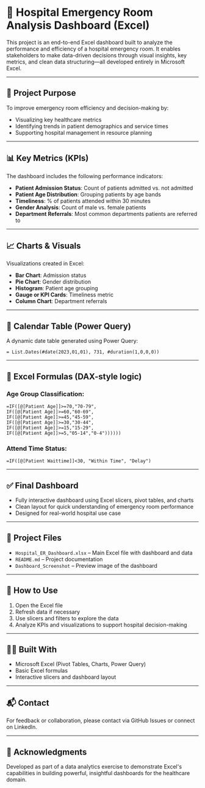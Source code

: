 
# 🏥 Hospital Emergency Room Analysis Dashboard (Excel)

This project is an end-to-end Excel dashboard built to analyze the performance and efficiency of a hospital emergency room. It enables stakeholders to make data-driven decisions through visual insights, key metrics, and clean data structuring—all developed entirely in Microsoft Excel.

---

## 🎯 Project Purpose

To improve emergency room efficiency and decision-making by:

- Visualizing key healthcare metrics
- Identifying trends in patient demographics and service times
- Supporting hospital management in resource planning

---

## 📊 Key Metrics (KPIs)

The dashboard includes the following performance indicators:

- **Patient Admission Status**: Count of patients admitted vs. not admitted
- **Patient Age Distribution**: Grouping patients by age bands
- **Timeliness**: % of patients attended within 30 minutes
- **Gender Analysis**: Count of male vs. female patients
- **Department Referrals**: Most common departments patients are referred to

---

## 📈 Charts & Visuals

Visualizations created in Excel:

- **Bar Chart**: Admission status
- **Pie Chart**: Gender distribution
- **Histogram**: Patient age grouping
- **Gauge or KPI Cards**: Timeliness metric
- **Column Chart**: Department referrals

---

## 📅 Calendar Table (Power Query)

A dynamic date table generated using Power Query:

```powerquery
= List.Dates(#date(2023,01,01), 731, #duration(1,0,0,0))
```

---

## 🧮 Excel Formulas (DAX-style logic)

### Age Group Classification:
```excel
=IF([@[Patient Age]]>=70,"70-79",
IF([@[Patient Age]]>=60,"60-69",
IF([@[Patient Age]]>=45,"45-59",
IF([@[Patient Age]]>=30,"30-44",
IF([@[Patient Age]]>=15,"15-29",
IF([@[Patient Age]]>=5,"05-14","0-4"))))))
```

### Attend Time Status:
```excel
=IF([@[Patient Waittime]]<30, "Within Time", "Delay")
```

---

## ✅ Final Dashboard

- Fully interactive dashboard using Excel slicers, pivot tables, and charts
- Clean layout for quick understanding of emergency room performance
- Designed for real-world hospital use case

---

## 📁 Project Files

- `Hospital_ER_Dashboard.xlsx` – Main Excel file with dashboard and data
- `README.md` – Project documentation
- `Dashboard_Screenshot` – Preview image of the dashboard

---

## 🚀 How to Use

1. Open the Excel file
2. Refresh data if necessary
3. Use slicers and filters to explore the data
4. Analyze KPIs and visualizations to support hospital decision-making

---

## 👨‍⚕️ Built With

- Microsoft Excel (Pivot Tables, Charts, Power Query)
- Basic Excel formulas
- Interactive slicers and dashboard layout

---

## 📬 Contact

For feedback or collaboration, please contact via GitHub Issues or connect on LinkedIn.

---

## 🏁 Acknowledgments

Developed as part of a data analytics exercise to demonstrate Excel's capabilities in building powerful, insightful dashboards for the healthcare domain.
